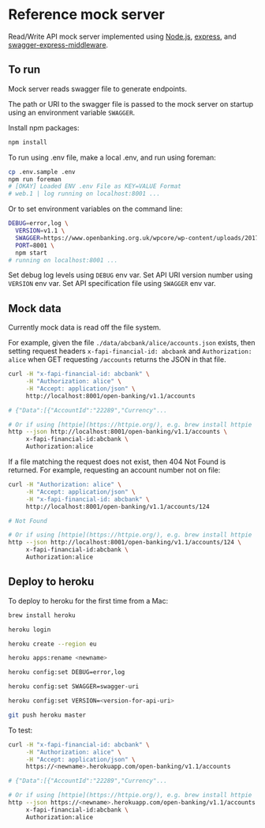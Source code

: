# Reference mock server

Read/Write API mock server implemented using
[Node.js](https://nodejs.org/),
[express](https://github.com/expressjs/express), and
[swagger-express-middleware](https://github.com/BigstickCarpet/swagger-express-middleware).

## To run

Mock server reads swagger file to generate endpoints.

The path or URI to the swagger file is passed to
the mock server on startup using an environment variable `SWAGGER`.

Install npm packages:

```sh
npm install
```

To run using .env file, make a local .env, and run using foreman:

```sh
cp .env.sample .env
npm run foreman
# [OKAY] Loaded ENV .env File as KEY=VALUE Format
# web.1 | log running on localhost:8001 ...
```

Or to set environment variables on the command line:

```sh
DEBUG=error,log \
  VERSION=v1.1 \
  SWAGGER=https://www.openbanking.org.uk/wpcore/wp-content/uploads/2017/09/account-info-1-1-0-swagger.json \
  PORT=8001 \
  npm start
# running on localhost:8001 ...
```

Set debug log levels using `DEBUG` env var.
Set API URI version number using `VERSION` env var.
Set API specification file using `SWAGGER` env var.

## Mock data

Currently mock data is read off the file system.

For example, given the file
`./data/abcbank/alice/accounts.json` exists, then setting
request headers `x-fapi-financial-id: abcbank` and `Authorization: alice` when
GET requesting `/accounts` returns the JSON in that file.

```sh
curl -H "x-fapi-financial-id: abcbank" \
     -H "Authorization: alice" \
     -H "Accept: application/json" \
     http://localhost:8001/open-banking/v1.1/accounts

# {"Data":[{"AccountId":"22289","Currency"...

# Or if using [httpie](https://httpie.org/), e.g. brew install httpie
http --json http://localhost:8001/open-banking/v1.1/accounts \
     x-fapi-financial-id:abcbank \
     Authorization:alice

```

If a file matching the request does not exist, then 404 Not Found is returned.
For example, requesting an account number not on file:

```sh
curl -H "Authorization: alice" \
     -H "Accept: application/json" \
     -H "x-fapi-financial-id: abcbank" \
     http://localhost:8001/open-banking/v1.1/accounts/124

# Not Found

# Or if using [httpie](https://httpie.org/), e.g. brew install httpie
http --json http://localhost:8001/open-banking/v1.1/accounts/124 \
     x-fapi-financial-id:abcbank \
     Authorization:alice
```

## Deploy to heroku

To deploy to heroku for the first time from a Mac:

```sh
brew install heroku

heroku login

heroku create --region eu

heroku apps:rename <newname>

heroku config:set DEBUG=error,log

heroku config:set SWAGGER=swagger-uri

heroku config:set VERSION=<version-for-api-uri>

git push heroku master
```

To test:

```sh
curl -H "x-fapi-financial-id: abcbank" \
     -H "Authorization: alice" \
     -H "Accept: application/json" \
     https://<newname>.herokuapp.com/open-banking/v1.1/accounts

# {"Data":[{"AccountId":"22289","Currency"...

# Or if using [httpie](https://httpie.org/), e.g. brew install httpie
http --json https://<newname>.herokuapp.com/open-banking/v1.1/accounts \
     x-fapi-financial-id:abcbank \
     Authorization:alice

```
